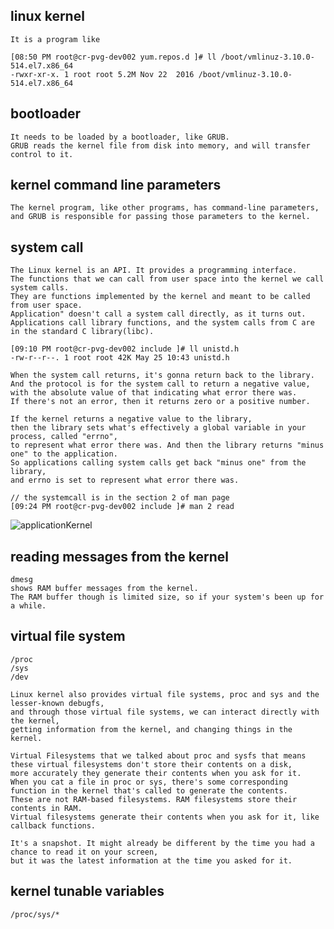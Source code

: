 linux kernel
------------
    It is a program like
    
    [08:50 PM root@cr-pvg-dev002 yum.repos.d ]# ll /boot/vmlinuz-3.10.0-514.el7.x86_64 
    -rwxr-xr-x. 1 root root 5.2M Nov 22  2016 /boot/vmlinuz-3.10.0-514.el7.x86_64

bootloader
----------    
    It needs to be loaded by a bootloader, like GRUB.
    GRUB reads the kernel file from disk into memory, and will transfer control to it.
 
kernel command line parameters
------------------------------    
    The kernel program, like other programs, has command-line parameters, 
    and GRUB is responsible for passing those parameters to the kernel. 

system call
-----------    
    The Linux kernel is an API. It provides a programming interface. 
    The functions that we can call from user space into the kernel we call system calls.
    They are functions implemented by the kernel and meant to be called from user space.
    Application" doesn't call a system call directly, as it turns out. 
    Applications call library functions, and the system calls from C are in the standard C library(libc).
    
    [09:10 PM root@cr-pvg-dev002 include ]# ll unistd.h 
    -rw-r--r--. 1 root root 42K May 25 10:43 unistd.h
 
    When the system call returns, it's gonna return back to the library. 
    And the protocol is for the system call to return a negative value, 
    with the absolute value of that indicating what error there was. 
    If there's not an error, then it returns zero or a positive number.
    
    If the kernel returns a negative value to the library, 
    then the library sets what's effectively a global variable in your process, called "errno",
    to represent what error there was. And then the library returns "minus one" to the application. 
    So applications calling system calls get back "minus one" from the library, 
    and errno is set to represent what error there was.
    
    // the systemcall is in the section 2 of man page
    [09:24 PM root@cr-pvg-dev002 include ]# man 2 read
    
![applicationKernel](https://github.com/Youcheng/ServerTuning/blob/master/LinuxBasics/pictures/applicationKernel.png)
        
reading messages from the kernel
--------------------------------
    dmesg
    shows RAM buffer messages from the kernel.
    The RAM buffer though is limited size, so if your system's been up for a while.
    
virtual file system
-------------------
    /proc
    /sys
    /dev
    
    Linux kernel also provides virtual file systems, proc and sys and the lesser-known debugfs, 
    and through those virtual file systems, we can interact directly with the kernel, 
    getting information from the kernel, and changing things in the kernel.
    
    Virtual Filesystems that we talked about proc and sysfs that means these virtual filesystems don't store their contents on a disk, 
    more accurately they generate their contents when you ask for it. 
    When you cat a file in proc or sys, there's some corresponding function in the kernel that's called to generate the contents. 
    These are not RAM-based filesystems. RAM filesystems store their contents in RAM. 
    Virtual filesystems generate their contents when you ask for it, like callback functions.
 
    It's a snapshot. It might already be different by the time you had a chance to read it on your screen, 
    but it was the latest information at the time you asked for it.


kernel tunable variables
------------------------
    /proc/sys/*    
   
    
